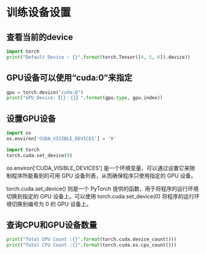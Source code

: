 
# 训练设备设置

## 查看当前的device
```py
import torch
print("Default Device : {}".format(torch.Tensor([4, 5, 6]).device))
```

## GPU设备可以使用“cuda:0”来指定

```py
gpu = torch.device("cuda:0")
print("GPU Device:【{}：{}】".format(gpu.type, gpu.index))
```

## 设置GPU设备
```py
import os
os.environ['CUDA_VISIBLE_DEVICES'] = '0'

import torch
torch.cuda.set_device(0)
```

os.environ[‘CUDA_VISIBLE_DEVICES’] 是一个环境变量，可以通过设置它来限制程序所能看到的可用 GPU 设备列表，从而确保程序只使用指定的 GPU 设备。

torch.cuda.set_device() 则是一个 PyTorch 提供的函数，用于将程序的运行环境切换到指定的 GPU 设备上。可以使用 torch.cuda.set_device(0) 将程序的运行环境切换到编号为 0 的 GPU 设备上。

## 查询CPU和GPU设备数量
```py
print("Total GPU Count :{}".format(torch.cuda.device_count()))
print("Total CPU Count :{}".format(torch.cuda.os.cpu_count()))
```